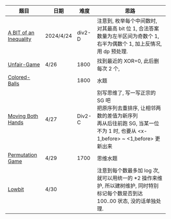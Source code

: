 | 题目                                                         | 日期      | 难度   | 思路                                                         |
| ------------------------------------------------------------ | --------- | ------ | ------------------------------------------------------------ |
| [A BIT of an Inequality](https://codeforces.com/contest/1957/problem/D) | 2024/4/24 | div2-D | 注意到, 枚举每个中间数时, 对其最高 bit 位 1, 合法答案数量为左半区间为奇数个 1,右半为偶数个 1, 加上反情况, 用 dp 预处理. |
| [Unfair-Game](https://codeforces.com/problemset/problem/1955/F) | 4/26      | 1800   | 找到最近的 XOR=0, 此后删每次 2 个,                           |
| [Colored-Balls](https://codeforces.com/problemset/problem/1954/D) |           | 1800   | 水题                                                         |
| [Moving Both Hands](https://codeforces.com/contest/1966/problem/C) | 4/27      | Div2-C | 别写思维了, 写一写正宗的 SG 吧<br />把原序列去重排序, 让相邻两数的差值为新序列<br />再从后往前跑 SG, 当某一位不为 1 时, 也要从 <x-1,before> ~ <1,before> 更新出来 |
| [Permutation Game](https://codeforces.com/problemset/problem/1772/E) | 4/29      | 1700   | 思维水题                                                     |
| [Lowbit](https://codeforces.com/problemset/gymProblem/103145/D) | 4/30      |        | 注意到每个数最多加 log 次, 就可以用统一的 *2 操作来维护, 所以建树维护, 同时特别标记每个数是否到达 100..00 状态, 没的话单独处理. |

